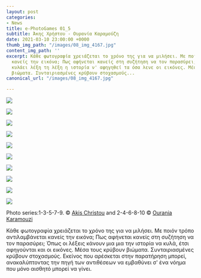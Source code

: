 ```yaml
---
layout: post
categories:
- News
title: e-PhotoGames 01_5
subtitle: Άκης Χρήστου - Ουρανία Καραμούζη
date: 2021-03-10 23:00:00 +0000
thumb_img_path: "/images/08_img_4167.jpg"
content_img_path: ''
excerpt: Κάθε φωτογραφία χρειάζεται το χρόνο της για να μιλήσει. Με ποιόν τρόπο αντιλαμβάνεται
  κανείς την εικόνα; Πως αφήνεται κανείς στη συζήτηση να τον παρασύρει; Έτσι ακριβώς
  κυλάει λέξη τη λέξη η ιστορία ν' αφηγηθεί τα όσα λενε οι εικόνες. Μέσα τους κρύβουν
  βιώματα. Συνταιριασμένες κρύβουν στοχασμούς...
canonical_url: "/images/08_img_4167.jpg"

---
```

![](/images/01_pg_1.jpg)

![](/images/02_img_4124.jpg)

![](/images/03_pg3.jpg)

![](/images/04_xa-h2.jpg)

![](/images/05_p-g_5.jpg)

![](/images/06_img_7266.jpg)

![](/images/07_pg7.jpg)

![](/images/08_img_4167.jpg)

![](/images/09_pg9.jpg)

![](/images/10_dsc02771.jpg)

Photo series:1-3-5-7-9. © <a href="\[https://www.facebook.com/akis.christou.7\]" target="blank">Akis Christou</a> and  2-4-6-8-10 © <a href="https://www.facebook.com/ourania.karamouzi" target="blank">Ourania Karamouzi</a>

Κάθε φωτογραφία χρειάζεται το χρόνο της για να μιλήσει. Με ποιόν τρόπο αντιλαμβάνεται κανείς την εικόνα; Πως αφήνεται κανείς στη συζήτηση να τον παρασύρει; Όπως οι λέξεις κάνουν μια μια την ιστορία να κυλά, έτσι αφηγούνται και οι εικόνες. Μέσα τους κρύβουν βιώματα. Συνταιριασμένες κρύβουν στοχασμούς. Εκείνος που αρέσκεται στην παρατήρηση μπορεί, ανακαλύπτοντας την πηγή των αντιθέσεων να εμβαθύνει σ' ένα νόημα που μόνο αισθητό μπορεί να γίνει.